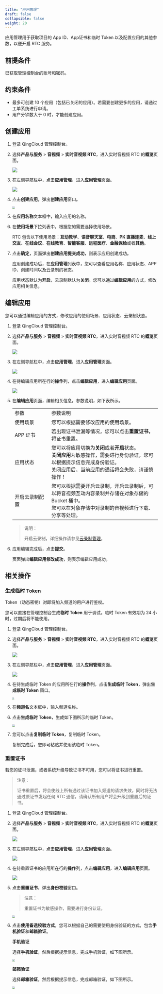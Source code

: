 ```yaml
---
title: "应用管理"
draft: false
collapsible: false
weight: 20
---
```


应用管理用于获取项目的 App ID、App证书和临时 Token 以及配置应用的其他参数，以便开启 RTC 服务。

## 前提条件

已获取管理控制台的账号和密码。

## 约束条件

- 最多可创建 10 个应用（包括已关闭的应用）。若需要创建更多的应用，请通过工单系统进行申请。
- 用户分钟数大于 0 时，才能创建应用。

## 创建应用

1. 登录 QingCloud 管理控制台。

2. 选择**产品与服务** > **音视频** > **实时音视频 RTC**，进入实时音视频 RTC 的**概览**页面。

   ![](../../_images/qs_app_list.png)

3. 在左侧导航栏中，点击**应用管理**，进入**应用管理**页面。

   ![](../../_images/um_app_list.png)

4. 点击**创建应用**，弹出**创建应用**窗口。

   <img src="../../_images/um_create_app.png" style="zoom:50%;" />

5. 在**应用名称**文本框中，输入应用的名称。

6. 在**使用场景**下拉列表中，根据您的需要选择使用场景。

   RTC 包含以下使用场景：**互动教学**、**语音聊天室**、**电商**、**PK 直播连麦**、**线上交友**、**在线会议**、**在线教育**、**智能客服**、**远程医疗**、**金融保险**或者**其他**。

7. 点击**确定**，页面弹出**创建应用提交成功**，则表示应用创建成功。

   应用创建成功后，在**应用管理**列表中，您可以查看应用名称、应用状态、APP ID、创建时间以及云录制的状态。

   应用状态默认为**开启**，云录制默认为**关闭**。您可以通过**编辑应用**的方式，修改应用相关信息。

## 编辑应用

您可以通过编辑应用的方式，修改应用的使用场景、应用状态、云录制状态。

1. 登录 QingCloud 管理控制台。

2. 选择**产品与服务** > **音视频** > **实时音视频 RTC**，进入实时音视频 RTC 的**概览**页面。

   ![](../../_images/qs_app_list.png)

3. 在左侧导航栏中，点击**应用管理**，进入**应用管理**页面。

   ![](../../_images/um_app_list.png)

4. 在待编辑应用所在行的**操作**列，点击**编辑应用**，进入**编辑应用**页面。

   ![](../../_images/um_edit_app.png)

5. 在**编辑应用**页面，编辑相关信息。参数说明，如下表所示。

   <table class="table table-bordered table-striped table-condensed">
     <tr>
       <td>
         <span style="display:inline-block;width:100px">参数</span>
       </td>
       <td>
         参数说明
       </td>
     </tr>
       <tr>
       <td>
         使用场景
       </td>
       <td>
         您可以根据需要修改应用的使用场景。
       </td>
     </tr>
     <tr>
       <td>
         APP 证书
       </td>
       <td>
         若出现证书泄漏等情况，您可以点击<b>重置证书</b>，将证书重置。
       </td>
     </tr>
       <tr>
       <td>
         应用状态
       </td>
       <td>
         您可以将应用切换为<b>关闭</b>或者<b>开启</b>状态。<br /><b>关闭应用</b>为敏感操作，需要进行身份验证，您可以根据提示信息完成身份验证。</br>关闭应用后，当前应用的通话将会失败，请谨慎操作！
       </td>
     </tr>
         <tr>
       <td>
         开启云录制配置
       </td>
       <td>
         您可以根据需要开启云录制，开启云录制后，可以将音视频互动内容录制并存储在对象存储的 Bucket 桶中。<br />您可以在对象存储中对录制的音视频进行下载、分享等处理。
       </td>
     </tr>
   </table>
   
   
   > 说明：
   >
   > 开启云录制，详细操作请参见[云录制管理](../30_enable_cloudlive/)。
   
6. 应用编辑完成后，点击**提交**。

   页面弹出**编辑应用修改成功**，则表示编辑应用成功。

## 相关操作

### 生成临时 Token

Token（动态密钥）对即将加入频道的用户进行鉴权。 

您可以直接在管理控制台生成**临时 Token** 用于调试。临时 Token 有效期为 24 小时，过期后将不能使用。

1. 登录 QingCloud 管理控制台。

2. 选择**产品与服务** > **音视频** > **实时音视频 RTC**，进入实时音视频 RTC 的**概览**页面。

   ![](../../_images/qs_app_list.png)

3. 在左侧导航栏中，点击**应用管理**，进入**应用管理**页面。

   ![](../../_images/um_app_list.png)

4. 在待生成临时 Token 的应用所在行的**操作**列，点击**生成临时 Token**，弹出**生成临时 Token** 窗口。

   <img src="../../_images/um_generate_token.png" style="zoom:40%;" />

5. 在**频道名**文本框中，输入频道名称。

6. 点击**生成临时 Token**，生成如下图所示的临时 Token。

   <img src="../../_images/um_temporary_token.png" style="zoom:50%;" />

7. 您可以点击**复制临时 Token**，复制临时 Token。

   复制完成后，您即可粘贴并使用该临时 Token。

### 重置证书

若您的证书泄漏，或者系统升级导致证书不可用，您可以将证书进行重置。

> 注意：
>
> 证书重置后，将会使线上所有通过该证书加入频道的请求失效，同时将无法通过原证书发起任何 RTC 通信。请确认所有用户将会升级到重置后的证书。

1. 登录 QingCloud 管理控制台。

2. 选择**产品与服务** > **音视频** > **实时音视频 RTC**，进入实时音视频 RTC 的**概览**页面。

   ![](../../_images/qs_app_list.png)

3. 在左侧导航栏中，点击**应用管理**，进入**应用管理**页面。

   ![](../../_images/um_app_list.png)

4. 在待重置证书的应用所在行的**操作**列，点击**编辑应用**，进入**编辑应用**页面。

   ![](../../_images/um_edit_app.png)

5. 点击**重置证书**，弹出**身份校验**窗口。

   > 注意：
   >
   > 重置证书为敏感操作，需要进行身份认证。

   <img src="../../_images/um_reset_certificate.png" style="zoom:50%;" />

6. 点击**使用备选校验方式**，您可以根据自己的需要使用身份验证的方式，包含**手机验证**和**邮箱验证**。

   **手机验证**

   选择**手机验证**，然后根据提示信息，完成手机验证，如下图所示。

   <img src="../../_images/um_num_verify.png" style="zoom:50%;" />

   **邮箱验证**

   选择**邮箱验证**，然后根据提示信息，完成邮箱验证，如下图所示。

   <img src="../../_images/um_email_verify.png" style="zoom:50%;" />

   
